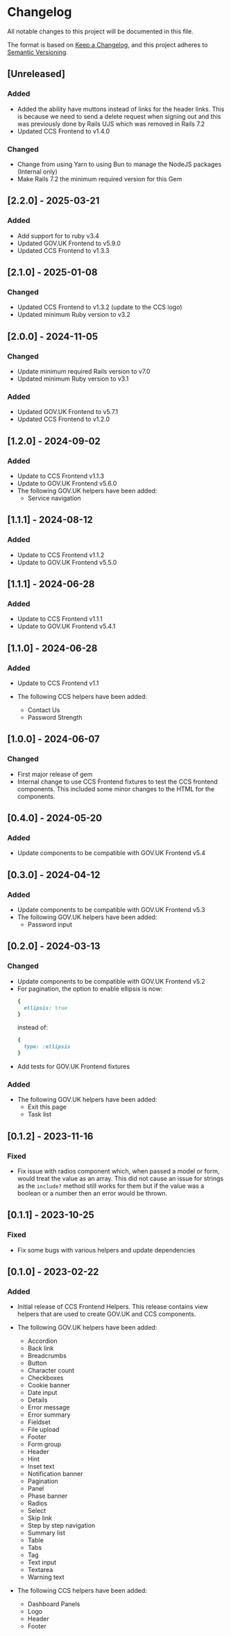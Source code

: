 # Changelog

All notable changes to this project will be documented in this file.

The format is based on [Keep a Changelog](https://keepachangelog.com/en/1.1.0/),
and this project adheres to [Semantic Versioning](https://semver.org/spec/v2.0.0.html).

## [Unreleased]

### Added

- Added the ability have muttons instead of links for the header links.
  This is because we need to send a delete request when signing out and this was previously done by Rails UJS which was removed in Rails 7.2
- Updated CCS Frontend to v1.4.0

### Changed

- Change from using Yarn to using Bun to manage the NodeJS packages (Internal only)
- Make Rails 7.2 the minimum required version for this Gem

## [2.2.0] - 2025-03-21

### Added

- Add support for to ruby v3.4
- Updated GOV.UK Frontend to v5.9.0
- Updated CCS Frontend to v1.3.3

## [2.1.0] - 2025-01-08

### Changed

- Updated CCS Frontend to v1.3.2 (update to the CCS logo)
- Updated minimum Ruby version to v3.2

## [2.0.0] - 2024-11-05

### Changed

- Update minimum required Rails version to v7.0
- Updated minimum Ruby version to v3.1

### Added

- Updated GOV.UK Frontend to v5.7.1
- Updated CCS Frontend to v1.2.0

## [1.2.0] - 2024-09-02

### Added

- Update to CCS Frontend v1.1.3
- Update to GOV.UK Frontend v5.6.0
- The following GOV.UK helpers have been added:
  - Service navigation

## [1.1.1] - 2024-08-12

### Added

- Update to CCS Frontend v1.1.2
- Update to GOV.UK Frontend v5.5.0

## [1.1.1] - 2024-06-28

### Added

- Update to CCS Frontend v1.1.1
- Update to GOV.UK Frontend v5.4.1

## [1.1.0] - 2024-06-28

### Added

- Update to CCS Frontend v1.1

- The following CCS helpers have been added:
  - Contact Us
  - Password Strength

## [1.0.0] - 2024-06-07

### Changed

- First major release of gem
- Internal change to use CCS Frontend fixtures to test the CCS frontend components.
  This included some minor changes to the HTML for the components.

## [0.4.0] - 2024-05-20

### Added

- Update components to be compatible with GOV.UK Frontend v5.4

## [0.3.0] - 2024-04-12

### Added

- Update components to be compatible with GOV.UK Frontend v5.3
- The following GOV.UK helpers have been added:
  - Password input

## [0.2.0] - 2024-03-13

### Changed

- Update components to be compatible with GOV.UK Frontend v5.2
- For pagination, the option to enable ellipsis is now:
  ```ruby
  {
    ellipsis: true
  }
  ```
  instead of:
  ```ruby
  {
    type: :ellipsis
  }
  ```
- Add tests for GOV.UK Frontend fixtures

### Added

- The following GOV.UK helpers have been added:
  - Exit this page
  - Task list

## [0.1.2] - 2023-11-16

### Fixed

- Fix issue with radios component which, when passed a model or form, would treat the value as an array.
  This did not cause an issue for strings as the `include?` method still works for them but if the value was a boolean or a number then an error would be thrown.

## [0.1.1] - 2023-10-25

### Fixed

- Fix some bugs with various helpers and update dependencies

## [0.1.0] - 2023-02-22

### Added

- Initial release of CCS Frontend Helpers.
  This release contains view helpers that are used to create GOV.UK and CCS components.

- The following GOV.UK helpers have been added:
  - Accordion
  - Back link
  - Breadcrumbs
  - Button
  - Character count
  - Checkboxes
  - Cookie banner
  - Date input
  - Details
  - Error message
  - Error summary
  - Fieldset
  - File upload
  - Footer
  - Form group
  - Header
  - Hint
  - Inset text
  - Notification banner
  - Pagination
  - Panel
  - Phase banner
  - Radios
  - Select
  - Skip link
  - Step by step navigation
  - Summary list
  - Table
  - Tabs
  - Tag
  - Text input
  - Textarea
  - Warning text

- The following CCS helpers have been added:
  - Dashboard Panels
  - Logo
  - Header
  - Footer

